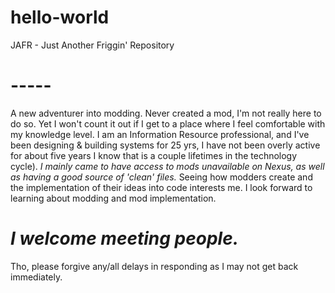 # hello-world
JAFR - Just Another Friggin' Repository
# -----
A new adventurer into modding.
Never created a mod, I'm not really here to do so. Yet I won't count it out if I get to a place where I feel comfortable with my knowledge level.
I am an Information Resource professional, and I've been designing & building systems for 25 yrs, I have not been overly active for about five years I know that is a couple lifetimes in the technology cycle).
*I mainly came to have access to mods unavailable on Nexus, as well as having a good source of 'clean' files.*
Seeing how modders create and the implementation of their ideas into code interests me.
I look forward to learning about modding and mod implementation.
# *I welcome meeting people.*
Tho, please forgive any/all delays in responding as I may not get back immediately.
